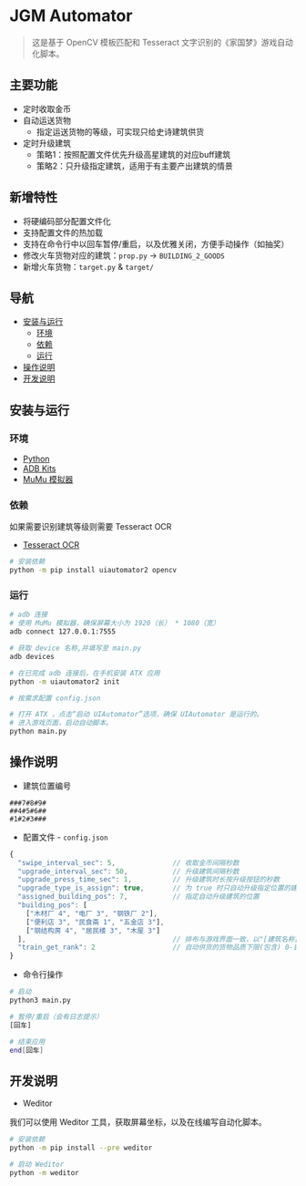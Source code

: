 # JGM Automator

> 这是基于 OpenCV 模板匹配和 Tesseract 文字识别的《家国梦》游戏自动化脚本。

## 主要功能

+ 定时收取金币
+ 自动运送货物
  * 指定运送货物的等级，可实现只给史诗建筑供货
+ 定时升级建筑
  * 策略1：按照配置文件优先升级高星建筑的对应buff建筑
  * 策略2：只升级指定建筑，适用于有主要产出建筑的情景

## 新增特性
+ 将硬编码部分配置文件化
+ 支持配置文件的热加载
+ 支持在命令行中以回车暂停/重启，以及优雅关闭，方便手动操作（如抽奖）
+ 修改火车货物对应的建筑：`prop.py` -> `BUILDING_2_GOODS` 
+ 新增火车货物：`target.py` & `target/`

## 导航

- [安装与运行](#安装与运行)
  * [环境](#环境)
  * [依赖](#依赖)
  * [运行](#运行)
- [操作说明](#操作说明)
- [开发说明](#开发说明)

## 安装与运行

### 环境

- [Python](https://www.python.org/downloads/)
- [ADB Kits](http://adbshell.com/downloads)
- [MuMu 模拟器](https://mumu.163.com/)

### 依赖

如果需要识别建筑等级则需要 Tesseract OCR
- [Tesseract OCR](https://github.com/tesseract-ocr/tesseract)

```bash
# 安装依赖
python -m pip install uiautomator2 opencv
```

### 运行
```bash
# adb 连接
# 使用 MuMu 模拟器，确保屏幕大小为 1920（长） * 1080（宽）
adb connect 127.0.0.1:7555

# 获取 device 名称,并填写至 main.py
adb devices

# 在已完成 adb 连接后，在手机安装 ATX 应用
python -m uiautomator2 init

# 按需求配置 config.json

# 打开 ATX ，点击“启动 UIAutomator”选项，确保 UIAutomator 是运行的。
# 进入游戏页面，启动自动脚本。
python main.py
```

## 操作说明
+ 建筑位置编号
```
###7#8#9#
##4#5#6##
#1#2#3###
```

+ 配置文件 - `config.json`
```JavaScript
{
  "swipe_interval_sec": 5,              // 收取金币间隔秒数
  "upgrade_interval_sec": 50,           // 升级建筑间隔秒数
  "upgrade_press_time_sec": 1,          // 升级建筑时长按升级按钮的秒数
  "upgrade_type_is_assign": true,       // 为 true 时只自动升级指定位置的建筑
  "assigned_building_pos": 7,           // 指定自动升级建筑的位置
  "building_pos": [
    ["木材厂 4", "电厂 3", "钢铁厂 2"],
    ["便利店 3", "民食斋 1", "五金店 3"],
    ["钢结构房 4", "居民楼 3", "木屋 3"]
  ],                                    // 排布与游戏界面一致，以"[建筑名称] [建筑星级]"为模版
  "train_get_rank": 2                   // 自动供货的货物品质下限(包含) 0-普通/1-稀有/2-史诗
}
```
+ 命令行操作  
```bash
# 启动
python3 main.py

# 暂停/重启（会有日志提示） 
[回车]

# 结束应用
end[回车]
```

## 开发说明

+ Weditor

我们可以使用 Weditor 工具，获取屏幕坐标，以及在线编写自动化脚本。

```bash
# 安装依赖
python -m pip install --pre weditor

# 启动 Weditor
python -m weditor
```
